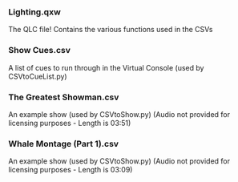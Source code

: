 ### Lighting.qxw
The QLC file! Contains the various functions used in the CSVs

### Show Cues.csv
A list of cues to run through in the Virtual Console (used by CSVtoCueList.py)

### The Greatest Showman.csv
An example show (used by CSVtoShow.py)
(Audio not provided for licensing purposes - Length is 03:51)

### Whale Montage (Part 1).csv
An example show (used by CSVtoShow.py)
(Audio not provided for licensing purposes - Length is 03:09)